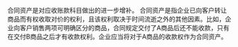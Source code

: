 合同资产是对应收账款科目做出的进一步增补。
合同资产是指企业已向客户转让商品而有权收取对价的权利，且该权利取决于时间流逝之外的其他因素。比如，企业向客户销售两项可明确区分的商品，合同规定交付了A商品后还不能收款，只有在交付B商品之后才有收款权利。企业应当将对于A商品的收款权作为合同资产。